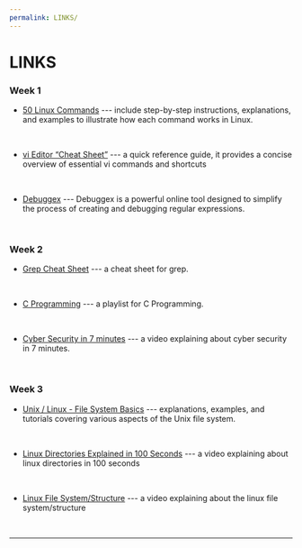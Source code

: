 ```yaml
---
permalink: LINKS/
---
```


# LINKS
### Week 1
* [50 Linux Commands](https://www.digitalocean.com/community/tutorials/linux-commands) --- 
include step-by-step instructions, explanations, and examples to illustrate how each command works in Linux.
<br>

* [vi Editor “Cheat Sheet”](https://www.atmos.albany.edu/daes/atmclasses/atm350/vi_cheat_sheet.pdf) --- 
a quick reference guide, it provides a concise overview of essential vi commands and shortcuts
<br>

* [Debuggex](https://www.debuggex.com/) --- 
Debuggex is a powerful online tool designed to simplify the process of creating and debugging regular expressions.
<br>

### Week 2
* [Grep Cheat Sheet](https://ryanstutorials.net/linuxtutorial/cheatsheetgrep.php) --- a cheat sheet for grep.
<br>

* [C Programming](https://www.youtube.com/watch?v=rLf3jnHxSmU&list=PLBlnK6fEyqRggZZgYpPMUxdY1CYkZtARR&ab_channel=NesoAcademy) --- a playlist for C Programming.
<br>

* [Cyber Security in 7 minutes](https://www.youtube.com/watch?v=inWWhr5tnEA&ab_channel=Simplilearn) --- a video explaining about cyber security in 7 minutes.
<br>

### Week 3
* [Unix / Linux - File System Basics](https://www.tutorialspoint.com/unix/unix-file-system.htm) --- explanations, examples, and tutorials covering various aspects of the Unix file system.
<br>

* [Linux Directories Explained in 100 Seconds](https://www.youtube.com/watch?v=42iQKuQodW4&ab_channel=Fireship) --- a video explaining about linux directories in 100 seconds
<br>

* [Linux File System/Structure](https://www.youtube.com/watch?v=HbgzrKJvDRw&ab_channel=DorianDotSlash) --- a video explaining about the linux file system/structure
<br>
<hr>
